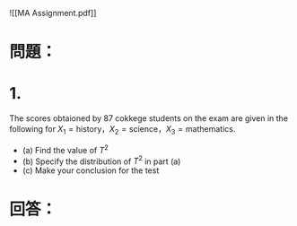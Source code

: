 ![[MA Assignment.pdf]]
# 問題：
# 1.
The scores obtaioned by 87 cokkege students on the exam are given in the following for $X_1=\text{history}，X_2=\text{science}，X_3=\text{mathematics}$.
- (a) Find the value of $T^2$
- (b) Specify the distribution of $T^2$ in part (a)
- (c) Make your conclusion for the test

# 回答：